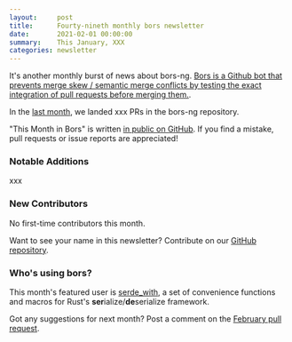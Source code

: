 ```yaml
---
layout:     post
title:      Fourty-nineth monthly bors newsletter
date:       2021-02-01 00:00:00
summary:    This January, XXX
categories: newsletter
---
```


It's another monthly burst of news about bors-ng. [Bors is a Github bot that prevents merge skew / semantic merge conflicts by testing the exact integration of pull requests before merging them.](https://juliahub.com/ui/Packages/DynamicPPL/2PWyN/0.10.5).

In the [last month](https://github.com/bors-ng/bors-ng/pulls?utf8=%E2%9C%93&q=is%3Apr%20is%3Amerged%20closed%3A2021-01-01..2021-01-31),
we landed xxx PRs in the bors-ng repository.

"This Month in Bors" is written [in public on GitHub][GitHub for TMiB].
If you find a mistake, pull requests or issue reports are appreciated!

[GitHub for TMiB]: https://github.com/bors-ng/bors-ng.github.io


### Notable Additions

xxx


### New Contributors

No first-time contributors this month.

Want to see your name in this newsletter? Contribute on our [GitHub repository](https://github.com/bors-ng/bors-ng).


### Who's using bors?

This month's featured user is [serde_with](https://github.com/jonasbb/serde_with), a set of convenience functions and macros for Rust's <b>ser</b>ialize/<b>de</b>serialize framework.

Got any suggestions for next month?
Post a comment on the [February pull request](https://github.com/bors-ng/bors-ng.github.io/pull/128).
